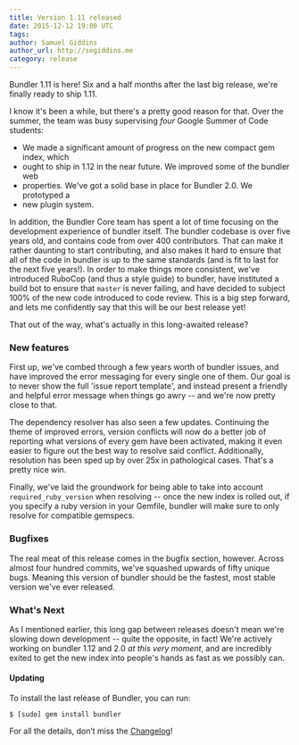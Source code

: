 ```yaml
---
title: Version 1.11 released
date: 2015-12-12 19:00 UTC
tags:
author: Samuel Giddins
author_url: http://segiddins.me
category: release
---
```


Bundler 1.11 is here! Six and a half months after the last big release, we're
finally ready to ship 1.11.

I know it's been a while, but there's a pretty good reason for that. Over the
summer, the team was busy supervising _four_ Google Summer of Code students:

- We made a significant amount of progress on the new compact gem index, which
- ought to ship in 1.12 in the near future. We improved some of the bundler web
- properties. We've got a solid base in place for Bundler 2.0. We prototyped a
- new plugin system.

In addition, the Bundler Core team has spent a lot of time focusing on the
development experience of bundler itself. The bundler codebase is over five
years old, and contains code from over 400 contributors. That can make it rather
daunting to start contributing, and also makes it hard to ensure that all of the
code in bundler is up to the same standards (and is fit to last for the next
five years!). In order to make things more consistent, we've introduced RuboCop
(and thus a style guide) to bundler, have instituted a build bot to ensure that
`master` is never failing, and have decided to subject 100% of the new code
introduced to code review. This is a big step forward, and lets me confidently
say that this will be our best release yet!

That out of the way, what's actually in this long-awaited release?

### New features

First up, we've combed through a few years worth of bundler issues, and have
improved the error messaging for every single one of them. Our goal is to never
show the full 'issue report template', and instead present a friendly and
helpful error message when things go awry -- and we're now pretty close to that.

The dependency resolver has also seen a few updates. Continuing the theme of
improved errors, version conflicts will now do a better job of reporting what
versions of every gem have been activated, making it even easier to figure out
the best way to resolve said conflict. Additionally, resolution has been sped up
by over 25x in pathological cases. That's a pretty nice win.

Finally, we've laid the groundwork for being able to take into account
`required_ruby_version` when resolving -- once the new index is rolled out, if
you specify a ruby version in your Gemfile, bundler will make sure to only
resolve for compatible gemspecs.

### Bugfixes

The real meat of this release comes in the bugfix section, however. Across
almost four hundred commits, we've squashed upwards of fifty unique bugs.
Meaning this version of bundler should be the fastest, most stable version we've
ever released.

### What's Next

As I mentioned earlier, this long gap between releases doesn't mean we're
slowing down development -- quite the opposite, in fact! We're actively working
on bundler 1.12 and 2.0 _at this very moment_, and are incredibly exited to get
the new index into people's hands as fast as we possibly can.

#### Updating

To install the last release of Bundler, you can run:

```
$ [sudo] gem install bundler
```

For all the details, don’t miss the
[Changelog](https://github.com/bundler/bundler/blob/v1.11.0/CHANGELOG.md#1110-2015-12-12)!
